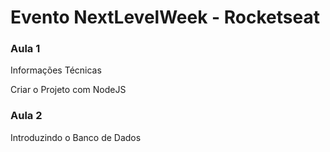 # Evento NextLevelWeek - Rocketseat

### Aula 1

Informações Técnicas

Criar o Projeto com NodeJS

### Aula 2

Introduzindo o Banco de Dados
